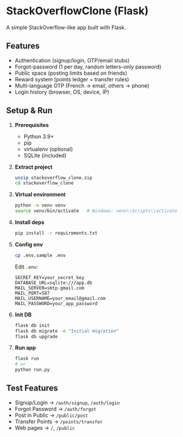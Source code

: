 # StackOverflowClone (Flask)

A simple StackOverflow-like app built with Flask.

## Features

* Authentication (signup/login, OTP/email stubs)
* Forgot-password (1 per day, random letters-only password)
* Public space (posting limits based on friends)
* Reward system (points ledger + transfer rules)
* Multi-language OTP (French → email, others → phone)
* Login history (browser, OS, device, IP)

## Setup & Run

1. **Prerequisites**

   * Python 3.9+
   * pip
   * virtualenv (optional)
   * SQLite (included)

2. **Extract project**

   ```bash
   unzip stackoverflow_clone.zip
   cd stackoverflow_clone
   ```

3. **Virtual environment**

   ```bash
   python -m venv venv
   source venv/bin/activate   # Windows: venv\\Scripts\\activate
   ```

4. **Install deps**

   ```bash
   pip install -r requirements.txt
   ```

5. **Config env**

   ```bash
   cp .env.sample .env
   ```

   Edit `.env`:

   ```env
   SECRET_KEY=your_secret_key
   DATABASE_URL=sqlite:///app.db
   MAIL_SERVER=smtp.gmail.com
   MAIL_PORT=587
   MAIL_USERNAME=your_email@gmail.com
   MAIL_PASSWORD=your_app_password
   ```

6. **Init DB**

   ```bash
   flask db init
   flask db migrate -m "Initial migration"
   flask db upgrade
   ```

7. **Run app**

   ```bash
   flask run
   # or
   python run.py
   ```

## Test Features

* Signup/Login → `/auth/signup`, `/auth/login`
* Forgot Password → `/auth/forgot`
* Post in Public → `/public/post`
* Transfer Points → `/points/transfer`
* Web pages → `/`, `/public`
